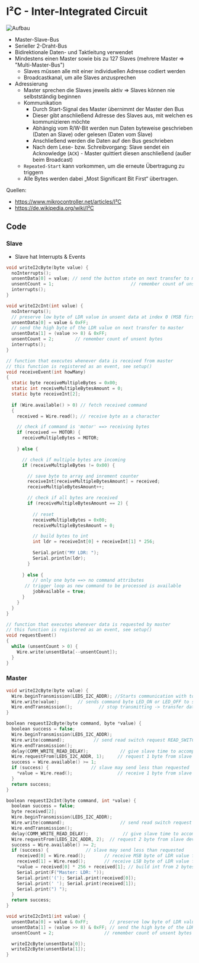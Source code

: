 # I²C - Inter-Integrated Circuit

![Aufbau](https://upload.wikimedia.org/wikipedia/commons/thumb/3/3e/I2C.svg/1920px-I2C.svg.png)

- Master-Slave-Bus
- Serieller 2-Draht-Bus
- Bidirektionale Daten- und Taktleitung verwendet
- Mindestens einen Master sowie bis zu 127 Slaves (mehrere Master => "Multi-Master-Bus")
	- Slaves müssen alle mit einer individuellen Adresse codiert werden
	- Broadcastkanal, um alle Slaves anzusprechen
- Adressierung
	- Master sprechen die Slaves jeweils aktiv => Slaves können nie selbstständig beginnen
	- Kommunikation
		- Durch Start-Signal des Master übernimmt der Master den Bus
		- Dieser gibt anschließend Adresse des Slaves aus, mit welchen es kommunizieren möchte
		-  Abhängig vom R/W-Bit werden nun Daten byteweise geschrieben (Daten an Slave) oder gelesen (Daten vom Slave)
		- Anschließend werden die Daten auf den Bus geschrieben
		- Nach dem Lese- bzw. Schreibvorgang: Slave sendet ein Acknowledge (`ACK`) - Master quittiert diesen anschließend (außer beim Broadcast)
	- `Repeated-Start` kann vorkommen, um die erneute Übertragung zu triggern
	- Alle Bytes werden dabei „Most Significant Bit First“ übertragen.

Quellen:
- https://www.mikrocontroller.net/articles/I²C
- https://de.wikipedia.org/wiki/I²C

## Code

### Slave

- Slave hat Interrupts & Events

```c
void writeI2cByte(byte value) {
  noInterrupts();
  unsentData[0] = value; // send the button state on next transfer to master
  unsentCount = 1;                             // remember count of unsent bytes
  interrupts();
}

void writeI2cInt(int value) {
  noInterrupts();
  // preserve low byte of LDR value in unsent data at index 0 (MSB first!)
  unsentData[0] = value & 0xFF;
  // send the high byte of the LDR value on next transfer to master       
  unsentData[1] = (value >> 8) & 0xFF;
  unsentCount = 2;        // remember count of unsent bytes
  interrupts();
}
```

```c
// function that executes whenever data is received from master
// this function is registered as an event, see setup()
void receiveEvent(int howMany)
{
  static byte receiveMultipleBytes = 0x00;
  static int receiveMultipleBytesAmount = 0;
  static byte receiveInt[2];
  
  if (Wire.available() > 0) // fetch received command
  {
    received = Wire.read(); // receive byte as a character

    // check if command is 'motor' ==> receiving bytes
    if (received == MOTOR) {
      receiveMultipleBytes = MOTOR; 
      
    } else {

      // check if multiple bytes are incoming
      if (receiveMultipleBytes != 0x00) {

        // save byte to array and inrement counter
        receiveInt[receiveMultipleBytesAmount] = received;
        receiveMultipleBytesAmount++;

        // check if all bytes are received
        if (receiveMultipleBytesAmount == 2) {
          
          // reset
          receiveMultipleBytes = 0x00;
          receiveMultipleBytesAmount = 0;

          // build bytes to int
          int ldr = receiveInt[0] + receiveInt[1] * 256;
    
          Serial.print("MY LDR: ");
          Serial.println(ldr);   
        }
      
      } else {
          // only one byte ==> no command attributes
	   // trigger loop as new command to be processed is available
          jobAvailable = true;
      }
    }
  }
}

// function that executes whenever data is requested by master
// this function is registered as an event, see setup()
void requestEvent()
{
  while (unsentCount > 0) {
    Wire.write(unsentData[--unsentCount]);
  }
}
```

### Master

```c
void writeI2cByte(byte value) {
  Wire.beginTransmission(LEDS_I2C_ADDR); //Starts communication with to device number LEDS_I2C_ADDR
  Wire.write(value);       // sends command byte LED_ON or LED_OFF to slave
  Wire.endTransmission();          // stop transmitting -> transfer data
}

boolean requestI2cByte(byte command, byte *value) {
  boolean success = false;
  Wire.beginTransmission(LEDS_I2C_ADDR);
  Wire.write(command);           // send read switch request READ_SWITCH to slave
  Wire.endTransmission();
  delay(COMM_WRITE_READ_DELAY);            // give slave time to accomplish work
  Wire.requestFrom(LEDS_I2C_ADDR, 1);     // request 1 byte from slave device (tactile switch state LED_ON or LED_OFF)
  success = Wire.available() >= 1;
  if (success) {                // slave may send less than requested
    *value = Wire.read();                 // receive 1 byte from slave
  }
  return success;
}

boolean requestI2cInt(byte command, int *value) {
  boolean success = false;
  byte received[2];
  Wire.beginTransmission(LEDS_I2C_ADDR);
  Wire.write(command);                     // send read switch request READ_LDR to slave
  Wire.endTransmission();
  delay(COMM_WRITE_READ_DELAY);             // give slave time to accomplish work
  Wire.requestFrom(LEDS_I2C_ADDR, 2);  // request 2 byte from slave device (10 bit LDR)
  success = Wire.available() >= 2;
  if (success) {              // slave may send less than requested
    received[0] = Wire.read();       // receive MSB byte of LDR value from slave
    received[1] = Wire.read();       // receive LSB byte of LDR value from slave
    *value = received[0] * 256 + received[1]; // build int from 2 bytes
    Serial.print(F("Master: LDR: "));
    Serial.print('('); Serial.print(received[0]);
    Serial.print(' '); Serial.print(received[1]);
    Serial.print(") ");
  }
  return success;
}

void writeI2cInt1(int value) {
  unsentData[0] = value & 0xFF;        // preserve low byte of LDR value in unsent data at index 0 (MSB first!)
  unsentData[1] = (value >> 8) & 0xFF; // send the high byte of the LDR value on next transfer to master
  unsentCount = 2;                   // remember count of unsent bytes

  writeI2cByte(unsentData[0]);
  writeI2cByte(unsentData[1]);
}

